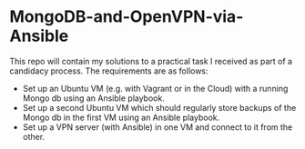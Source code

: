 # MongoDB-and-OpenVPN-via-Ansible
This repo will contain my solutions to a practical task I received as part of a candidacy process.
The requirements are as follows:
- Set up an Ubuntu VM (e.g. with Vagrant or in the Cloud) with a running Mongo db using an Ansible playbook.
- Set up a second Ubuntu VM which should regularly store backups of the Mongo db in the first VM using an Ansible playbook.
- Set up a VPN server (with Ansible) in one VM and connect to it from the other.
